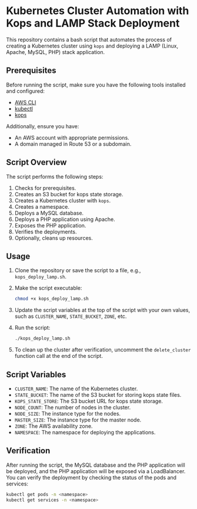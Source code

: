 # Kubernetes Cluster Automation with Kops and LAMP Stack Deployment

This repository contains a bash script that automates the process of creating a Kubernetes cluster using `kops` and deploying a LAMP (Linux, Apache, MySQL, PHP) stack application.

## Prerequisites

Before running the script, make sure you have the following tools installed and configured:

- [AWS CLI](https://aws.amazon.com/cli/)
- [kubectl](https://kubernetes.io/docs/tasks/tools/install-kubectl/)
- [kops](https://github.com/kubernetes/kops)

Additionally, ensure you have:

- An AWS account with appropriate permissions.
- A domain managed in Route 53 or a subdomain.

## Script Overview

The script performs the following steps:

1. Checks for prerequisites.
2. Creates an S3 bucket for kops state storage.
3. Creates a Kubernetes cluster with `kops`.
4. Creates a namespace.
5. Deploys a MySQL database.
6. Deploys a PHP application using Apache.
7. Exposes the PHP application.
8. Verifies the deployments.
9. Optionally, cleans up resources.

## Usage

1. Clone the repository or save the script to a file, e.g., `kops_deploy_lamp.sh`.

2. Make the script executable:

    ```sh
    chmod +x kops_deploy_lamp.sh
    ```

3. Update the script variables at the top of the script with your own values, such as `CLUSTER_NAME`, `STATE_BUCKET`, `ZONE`, etc.

4. Run the script:

    ```sh
    ./kops_deploy_lamp.sh
    ```

5. To clean up the cluster after verification, uncomment the `delete_cluster` function call at the end of the script.

## Script Variables

- `CLUSTER_NAME`: The name of the Kubernetes cluster.
- `STATE_BUCKET`: The name of the S3 bucket for storing kops state files.
- `KOPS_STATE_STORE`: The S3 bucket URL for kops state storage.
- `NODE_COUNT`: The number of nodes in the cluster.
- `NODE_SIZE`: The instance type for the nodes.
- `MASTER_SIZE`: The instance type for the master node.
- `ZONE`: The AWS availability zone.
- `NAMESPACE`: The namespace for deploying the applications.

## Verification

After running the script, the MySQL database and the PHP application will be deployed, and the PHP application will be exposed via a LoadBalancer. You can verify the deployment by checking the status of the pods and services:

```sh
kubectl get pods -n <namespace>
kubectl get services -n <namespace>
